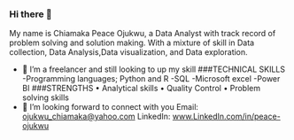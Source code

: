 ### Hi there 👋
My name is Chiamaka Peace Ojukwu, a Data Analyst with track record of problem solving and solution making. With a mixture of skill in Data collection, Data Analysis,Data visualization, and Data exploration.
- 🔭 I’m a freelancer and still looking to up my skill
###TECHNICAL SKILLS
-Programming languages; Python and R
-SQL
-Microsoft excel
-Power BI
###STRENGTHS
•	Analytical skills
•	Quality Control
•	Problem solving skills
- 👯 I’m looking forward to connect with you
Email: ojukwu_chiamaka@yahoo.com
LinkedIn: www.LinkedIn.com/in/peace-ojukwu

